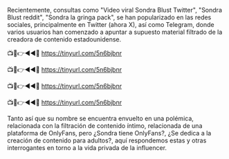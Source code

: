 Recientemente, consultas como "Video viral Sondra Blust Twitter", "Sondra Blust reddit", "Sondra la gringa pack", se han popularizado en las redes sociales, principalmente en Twitter (ahora X), así como Telegram, donde varios usuarios han comenzado a apuntar a supuesto material filtrado de la creadora de contenido estadounidense.

📺📱👉◄◄🔴  https://tinyurl.com/5n6bjbnr

📺📱👉◄◄🔴  https://tinyurl.com/5n6bjbnr

📺📱👉◄◄🔴  https://tinyurl.com/5n6bjbnr

📺📱👉◄◄🔴  https://tinyurl.com/5n6bjbnr


Tanto así que su nombre se encuentra envuelto en una polémica, relacionada con la filtración de contenido íntimo, relacionada de una plataforma de OnlyFans, pero ¿Sondra tiene OnlyFans?, ¿Se dedica a la creación de contenido para adultos?, aquí respondemos estas y otras interrogantes en torno a la vida privada de la influencer.
